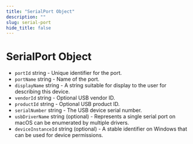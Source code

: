 ```yaml
---
title: "SerialPort Object"
description: ""
slug: serial-port
hide_title: false
---
```


# SerialPort Object

* `portId` string - Unique identifier for the port.
* `portName` string - Name of the port.
* `displayName` string - A string suitable for display to the user for describing this device.
* `vendorId` string - Optional USB vendor ID.
* `productId` string - Optional USB product ID.
* `serialNumber` string - The USB device serial number.
* `usbDriverName` string (optional) - Represents a single serial port on macOS can be enumerated by multiple drivers.
* `deviceInstanceId` string (optional) - A stable identifier on Windows that can be used for device permissions.
